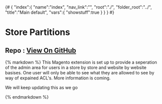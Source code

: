 {# 
{
	"index":{
		"name":"index",
		"nav_link":"",
		"root":"./",
		"folder_root":"../",
		"title":"Main default",
		"vars":{
			"showstuff":true
		}
	}
}
#}

<h1>Store Partitions</h1>
<h2 id="repo_github_header">Repo : <a href="https://github.com/{{ globals.repo.owner }}/{{ globals.repo.name }}">View On GitHub</a></h2>

{% markdown %}
This Magento extension is set up to provide a seperation of the admin area for users in a store by store and website by website basises.  One user will only be able to see what they are allowed to see by way of expained ACL's.  More information is coming.

We will keep updating this as we go

{% endmarkdown %}